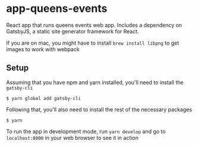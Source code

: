 # app-queens-events
React app that runs queens events web app. Includes a dependency on GatsbyJS, a static site generator framework for React.
 
If you are on mac, you might have to install `brew install libpng` to get images to work with webpack

## Setup
Assuming that you have npm and yarn installed, you'll need to install the `gatsby-cli`

```$ yarn global add gatsby-cli```

Following that, you'll also need to install the rest of the necessary packages

```$ yarn```

To run the app in development mode, run `yarn develop` and go to `localhost:8000` in your web browser to see it in action
